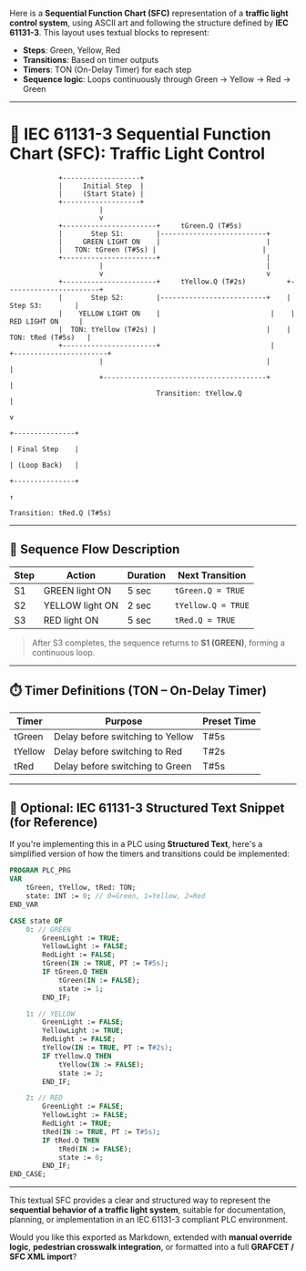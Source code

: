 Here is a **Sequential Function Chart (SFC)** representation of a **traffic light control system**, using ASCII art and following the structure defined by **IEC 61131-3**. This layout uses textual blocks to represent:

- **Steps**: Green, Yellow, Red  
- **Transitions**: Based on timer outputs  
- **Timers**: TON (On-Delay Timer) for each step  
- **Sequence logic**: Loops continuously through Green → Yellow → Red → Green  

---

# 🚦 IEC 61131-3 Sequential Function Chart (SFC): Traffic Light Control

```
            +-------------------+
            |     Initial Step  |
            |     (Start State) |
            +-------------------+
                      |
                      v
            +-----------------------+     tGreen.Q (T#5s)
            |       Step S1:        |--------------------------+
            |     GREEN LIGHT ON    |                          |
            |   TON: tGreen (T#5s) |                          |
            +-----------------------+                          |
                      |                                        |
                      v                                        v
            +-----------------------+     tYellow.Q (T#2s)          +-----------------------+
            |       Step S2:        |--------------------------+    |       Step S3:        |
            |    YELLOW LIGHT ON    |                           |    |      RED LIGHT ON     |
            |  TON: tYellow (T#2s) |                           |    |    TON: tRed (T#5s)   |
            +-----------------------+                           |    +-----------------------+
                      |                                        |              |
                      +----------------------------------------+              |
                                    Transition: tYellow.Q                     |
                                                                              v
                                                                        +---------------+
                                                                        | Final Step    |
                                                                        | (Loop Back)   |
                                                                        +---------------+
                                                                              ↑
                                                              Transition: tRed.Q (T#5s)
```

---

## 🔁 Sequence Flow Description

| Step | Action                         | Duration | Next Transition         |
|------|--------------------------------|----------|--------------------------|
| S1   | GREEN light ON                 | 5 sec    | `tGreen.Q = TRUE`        |
| S2   | YELLOW light ON                | 2 sec    | `tYellow.Q = TRUE`       |
| S3   | RED light ON                   | 5 sec    | `tRed.Q = TRUE`          |

> After S3 completes, the sequence returns to **S1 (GREEN)**, forming a continuous loop.

---

## ⏱️ Timer Definitions (TON – On-Delay Timer)

| Timer    | Purpose                        | Preset Time |
|----------|--------------------------------|-------------|
| tGreen   | Delay before switching to Yellow | T#5s        |
| tYellow  | Delay before switching to Red    | T#2s        |
| tRed     | Delay before switching to Green  | T#5s        |

---

## 🧾 Optional: IEC 61131-3 Structured Text Snippet (for Reference)

If you're implementing this in a PLC using **Structured Text**, here's a simplified version of how the timers and transitions could be implemented:

```pascal
PROGRAM PLC_PRG
VAR
    tGreen, tYellow, tRed: TON;
    state: INT := 0; // 0=Green, 1=Yellow, 2=Red
END_VAR

CASE state OF
    0: // GREEN
        GreenLight := TRUE;
        YellowLight := FALSE;
        RedLight := FALSE;
        tGreen(IN := TRUE, PT := T#5s);
        IF tGreen.Q THEN
            tGreen(IN := FALSE);
            state := 1;
        END_IF;

    1: // YELLOW
        GreenLight := FALSE;
        YellowLight := TRUE;
        RedLight := FALSE;
        tYellow(IN := TRUE, PT := T#2s);
        IF tYellow.Q THEN
            tYellow(IN := FALSE);
            state := 2;
        END_IF;

    2: // RED
        GreenLight := FALSE;
        YellowLight := FALSE;
        RedLight := TRUE;
        tRed(IN := TRUE, PT := T#5s);
        IF tRed.Q THEN
            tRed(IN := FALSE);
            state := 0;
        END_IF;
END_CASE;
```

---

This textual SFC provides a clear and structured way to represent the **sequential behavior of a traffic light system**, suitable for documentation, planning, or implementation in an IEC 61131-3 compliant PLC environment.

Would you like this exported as Markdown, extended with **manual override logic**, **pedestrian crosswalk integration**, or formatted into a full **GRAFCET / SFC XML import**?
